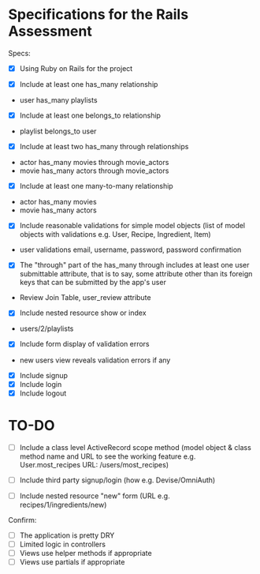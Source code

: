 # Specifications for the Rails Assessment

Specs:
- [x] Using Ruby on Rails for the project

- [x] Include at least one has_many relationship
* user has_many playlists

- [x] Include at least one belongs_to relationship
* playlist belongs_to user

- [x] Include at least two has_many through relationships
* actor has_many movies through movie_actors
* movie has_many actors through movie_actors

- [x] Include at least one many-to-many relationship
* actor has_many movies
* movie has_many actors

- [x] Include reasonable validations for simple model objects (list of model objects with validations e.g. User, Recipe, Ingredient, Item)
* user validations email, username, password, password confirmation

- [x] The "through" part of the has_many through includes at least one user submittable attribute, that is to say, some attribute other than its foreign keys that can be submitted by the app's user
* Review Join Table, user_review attribute

- [x] Include nested resource show or index
* users/2/playlists

- [x] Include form display of validation errors
* new users view reveals validation errors if any

- [x] Include signup
- [x] Include login
- [x] Include logout

# TO-DO

- [ ] Include a class level ActiveRecord scope method (model object & class method name and URL to see the working feature e.g. User.most_recipes URL: /users/most_recipes)

- [ ] Include third party signup/login (how e.g. Devise/OmniAuth)

- [ ] Include nested resource "new" form (URL e.g. recipes/1/ingredients/new)

Confirm:
- [ ] The application is pretty DRY
- [ ] Limited logic in controllers
- [ ] Views use helper methods if appropriate
- [ ] Views use partials if appropriate
